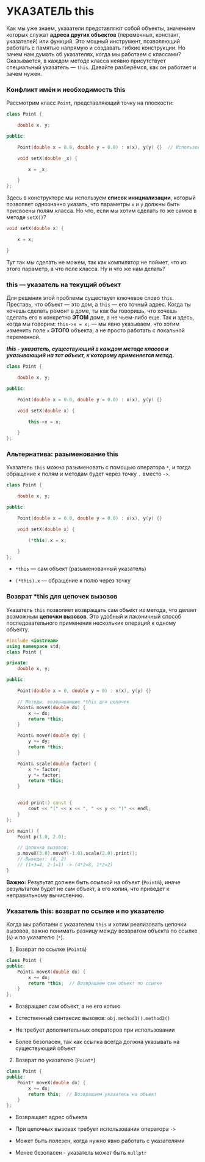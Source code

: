 # УКАЗАТЕЛЬ this
Как мы уже знаем, указатели представляют собой объекты, значением которых служат __адреса других объектов__ (переменных, констант, указателей) или функций. Это мощный инструмент, позволяющий работать с памятью напрямую и создавать гибкие конструкции.
Но зачем нам думать об указателях, когда мы работаем с классами? Оказывается, в каждом методе класса неявно присутствует специальный указатель — `this`. Давайте разберёмся, как он работает и зачем нужен.

### Конфликт имён и необходимость this
Рассмотрим класс `Point`, представляющий точку на плоскости:
```cpp
class Point {

    double x, y;

public:

    Point(double x = 0.0, double y = 0.0) : x(x), y(y) {}  // Использован список инициализации

    void setX(double _x) {

        x = _x;

    }
};
```
Здесь в конструкторе мы используем __список инициализации__, который позволяет однозначно указать, что параметры `x` и `y` должны быть присвоены полям класса. Но что, если мы хотим сделать то же самое в методе `setX()`?
```cpp
void setX(double x) {

    x = x;

}
```
Тут так мы сделать не можем, так как компилятор не поймет, что из этого параметр, а что поле класса. Ну и что же нам делать?
### this — указатель на текущий объект

Для решения этой проблемы существует ключевое слово `this`. Преставь, что объект — это дом, а `this` — его точный адрес. Когда ты хочешь сделать ремонт в доме, ты как бы говоришь, что хочешь сделать его в конкретно __ЭТОМ__ доме, а не чьем-либо еще.
Так и здесь, когда мы говорим: `this->x = x;` — мы явно указываем, что хотим изменить поле `x` __ЭТОГО__ объекта, а не просто работать с локальной переменной.

*__this - указатель, существующий в каждом методе класса и указывающий на тот объект, к которому применяется метод.__*
```cpp
class Point {

    double x, y;

public:

    Point(double x = 0.0, double y = 0.0) : x(x), y(y) {}

    void setX(double x) {

        this->x = x;

    }
};
```
### Альтернатива: разыменование this
Указатель `this` можно разыменовать с помощью оператора `*`, и тогда обращение к полям и методам будет через точку `.` вместо `->`.
```cpp
class Point {

    double x, y;

public:

    Point(double x = 0.0, double y = 0.0) : x(x), y(y) {}

    void setX(double x) {

        (*this).x = x;

    }
};
```
- `*this` — сам объект (разыменованный указатель)

- `(*this).x` — обращение к полю через точку

### Возврат *this для цепочек вызовов
Указатель `this` позволяет возвращать сам объект из метода, что делает возможным __цепочки вызовов__. Это удобный и лаконичный способ последовательного применения нескольких операций к одному объекту.

``` cpp
#include <iostream>
using namespace std;
class Point {

private:
    double x, y;

public:

    Point(double x = 0, double y = 0) : x(x), y(y) {}

    // Методы, возвращающие *this для цепочек
    Point& moveX(double dx) {
        x += dx;
        return *this;
    }

    Point& moveY(double dy) {
        y += dy;
        return *this;
    }

    Point& scale(double factor) {
        x *= factor;
        y *= factor;
        return *this;
    }


    void print() const {
        cout << "(" << x << ", " << y << ")" << endl;
    }
};

int main() {
    Point p(1.0, 2.0);

    // Цепочка вызовов:
    p.moveX(3.0).moveY(-1.0).scale(2.0).print();
    // Выведет: (8, 2)
    // (1+3=4, 2-1=1) -> (4*2=8, 1*2=2)
}
```
__Важно:__
    Результат должен быть ссылкой на объект (`Point&`), иначе результатом будет не сам объект, а его копия, что приведет к неправильному вычислению.

### Указатель this: возврат по ссылке и по указателю
Когда мы работаем с указателем `this` и хотим реализовать цепочки вызовов, важно понимать разницу между возвратом объекта по ссылке (`&`) и по указателю (`*`).
1. Возврат по ссылке (`Point&`)
```cpp
class Point {
public:
    Point& moveX(double dx) {
        x += dx;
        return *this;  // Возвращаем сам объект по ссылке
    }
};
```
- Возвращает сам объект, а не его копию

- Естественный синтаксис вызовов: `obj.method1().method2()`

- Не требует дополнительных операторов при использовании

- Более безопасен, так как ссылка всегда должна указывать на существующий объект

2. Возврат по указателю (`Point*`)
```cpp
class Point {
public:
    Point* moveX(double dx) {
        x += dx;
        return this;  // Возвращаем указатель на объект
    }
};
```
- Возвращает адрес объекта

- При цепочных вызовах требует использования оператора `->`

- Может быть полезен, когда нужно явно работать с указателями

- Менее безопасен - указатель может быть `nullptr`
